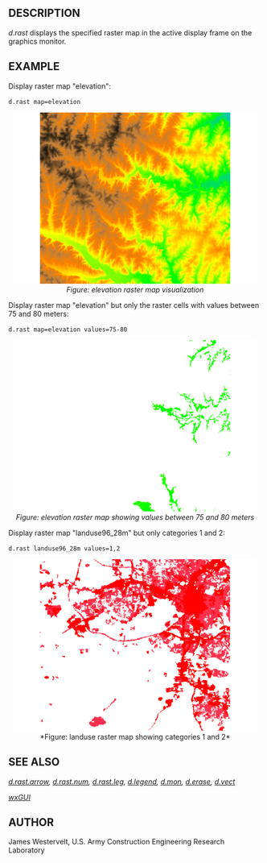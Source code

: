 ## DESCRIPTION

*d.rast* displays the specified raster map in the active display frame
on the graphics monitor.

## EXAMPLE

Display raster map "elevation":

```shell
d.rast map=elevation
```

<div align="center" style="margin: 10px">

<img src="d_rast_elevation.png" data-border="0"
alt="d.rast elevation" />
*Figure: elevation raster map visualization*

</div>

Display raster map "elevation" but only the raster cells with values
between 75 and 80 meters:

```shell
d.rast map=elevation values=75-80
```

<div align="center" style="margin: 10px">

<img src="d_rast_elevation_values.png" data-border="0"
alt="d.rast elevation with values" />
*Figure: elevation raster map showing values between 75 and 80 meters*

</div>

Display raster map "landuse96_28m" but only categories 1 and 2:

```shell
d.rast landuse96_28m values=1,2
```

<div align="center" style="margin: 10px">

<img src="d_rast_landuse.png" data-border="0" alt="d.rast landuse" />
*Figure: landuse raster map showing categories 1 and 2*

</div>

## SEE ALSO

*[d.rast.arrow](d.rast.arrow.md), [d.rast.num](d.rast.num.md),
[d.rast.leg](d.rast.leg.md), [d.legend](d.legend.md), [d.mon](d.mon.md),
[d.erase](d.erase.md), [d.vect](d.vect.md)*

*[wxGUI](wxGUI.md)*

## AUTHOR

James Westervelt, U.S. Army Construction Engineering Research Laboratory
